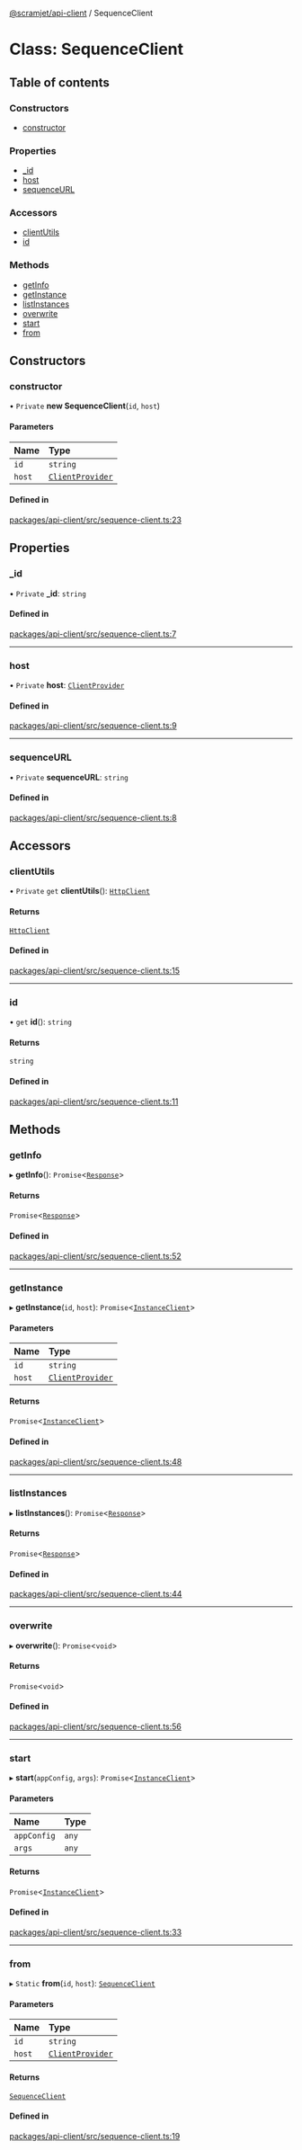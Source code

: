 [@scramjet/api-client](../README.md) / SequenceClient

# Class: SequenceClient

## Table of contents

### Constructors

- [constructor](SequenceClient.md#constructor)

### Properties

- [\_id](SequenceClient.md#_id)
- [host](SequenceClient.md#host)
- [sequenceURL](SequenceClient.md#sequenceurl)

### Accessors

- [clientUtils](SequenceClient.md#clientutils)
- [id](SequenceClient.md#id)

### Methods

- [getInfo](SequenceClient.md#getinfo)
- [getInstance](SequenceClient.md#getinstance)
- [listInstances](SequenceClient.md#listinstances)
- [overwrite](SequenceClient.md#overwrite)
- [start](SequenceClient.md#start)
- [from](SequenceClient.md#from)

## Constructors

### constructor

• `Private` **new SequenceClient**(`id`, `host`)

#### Parameters

| Name | Type |
| :------ | :------ |
| `id` | `string` |
| `host` | [`ClientProvider`](../interfaces/ClientProvider.md) |

#### Defined in

[packages/api-client/src/sequence-client.ts:23](https://github.com/scramjetorg/transform-hub/blob/HEAD/packages/api-client/src/sequence-client.ts#L23)

## Properties

### \_id

• `Private` **\_id**: `string`

#### Defined in

[packages/api-client/src/sequence-client.ts:7](https://github.com/scramjetorg/transform-hub/blob/HEAD/packages/api-client/src/sequence-client.ts#L7)

___

### host

• `Private` **host**: [`ClientProvider`](../interfaces/ClientProvider.md)

#### Defined in

[packages/api-client/src/sequence-client.ts:9](https://github.com/scramjetorg/transform-hub/blob/HEAD/packages/api-client/src/sequence-client.ts#L9)

___

### sequenceURL

• `Private` **sequenceURL**: `string`

#### Defined in

[packages/api-client/src/sequence-client.ts:8](https://github.com/scramjetorg/transform-hub/blob/HEAD/packages/api-client/src/sequence-client.ts#L8)

## Accessors

### clientUtils

• `Private` `get` **clientUtils**(): [`HttpClient`](../interfaces/HttpClient.md)

#### Returns

[`HttpClient`](../interfaces/HttpClient.md)

#### Defined in

[packages/api-client/src/sequence-client.ts:15](https://github.com/scramjetorg/transform-hub/blob/HEAD/packages/api-client/src/sequence-client.ts#L15)

___

### id

• `get` **id**(): `string`

#### Returns

`string`

#### Defined in

[packages/api-client/src/sequence-client.ts:11](https://github.com/scramjetorg/transform-hub/blob/HEAD/packages/api-client/src/sequence-client.ts#L11)

## Methods

### getInfo

▸ **getInfo**(): `Promise`<[`Response`](../README.md#response)\>

#### Returns

`Promise`<[`Response`](../README.md#response)\>

#### Defined in

[packages/api-client/src/sequence-client.ts:52](https://github.com/scramjetorg/transform-hub/blob/HEAD/packages/api-client/src/sequence-client.ts#L52)

___

### getInstance

▸ **getInstance**(`id`, `host`): `Promise`<[`InstanceClient`](InstanceClient.md)\>

#### Parameters

| Name | Type |
| :------ | :------ |
| `id` | `string` |
| `host` | [`ClientProvider`](../interfaces/ClientProvider.md) |

#### Returns

`Promise`<[`InstanceClient`](InstanceClient.md)\>

#### Defined in

[packages/api-client/src/sequence-client.ts:48](https://github.com/scramjetorg/transform-hub/blob/HEAD/packages/api-client/src/sequence-client.ts#L48)

___

### listInstances

▸ **listInstances**(): `Promise`<[`Response`](../README.md#response)\>

#### Returns

`Promise`<[`Response`](../README.md#response)\>

#### Defined in

[packages/api-client/src/sequence-client.ts:44](https://github.com/scramjetorg/transform-hub/blob/HEAD/packages/api-client/src/sequence-client.ts#L44)

___

### overwrite

▸ **overwrite**(): `Promise`<`void`\>

#### Returns

`Promise`<`void`\>

#### Defined in

[packages/api-client/src/sequence-client.ts:56](https://github.com/scramjetorg/transform-hub/blob/HEAD/packages/api-client/src/sequence-client.ts#L56)

___

### start

▸ **start**(`appConfig`, `args`): `Promise`<[`InstanceClient`](InstanceClient.md)\>

#### Parameters

| Name | Type |
| :------ | :------ |
| `appConfig` | `any` |
| `args` | `any` |

#### Returns

`Promise`<[`InstanceClient`](InstanceClient.md)\>

#### Defined in

[packages/api-client/src/sequence-client.ts:33](https://github.com/scramjetorg/transform-hub/blob/HEAD/packages/api-client/src/sequence-client.ts#L33)

___

### from

▸ `Static` **from**(`id`, `host`): [`SequenceClient`](SequenceClient.md)

#### Parameters

| Name | Type |
| :------ | :------ |
| `id` | `string` |
| `host` | [`ClientProvider`](../interfaces/ClientProvider.md) |

#### Returns

[`SequenceClient`](SequenceClient.md)

#### Defined in

[packages/api-client/src/sequence-client.ts:19](https://github.com/scramjetorg/transform-hub/blob/HEAD/packages/api-client/src/sequence-client.ts#L19)
